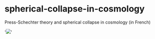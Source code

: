 # spherical-collapse-in-cosmology
Press-Schechter theory and spherical collapse in cosmology (in French) 

'![](/Users/braams92/Desktop/images/formation_hierarchique.jpeg)'

